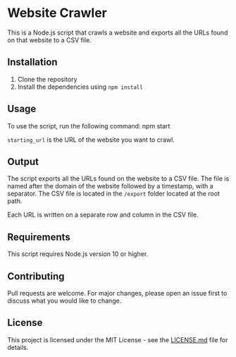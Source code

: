 # Website Crawler

This is a Node.js script that crawls a website and exports all the URLs found on that website to a CSV file.

## Installation

1. Clone the repository
2. Install the dependencies using `npm install`

## Usage

To use the script, run the following command:
npm start

`starting_url` is the URL of the website you want to crawl.

## Output

The script exports all the URLs found on the website to a CSV file. The file is named after the domain of the website followed by a timestamp, with a separator. The CSV file is located in the `/export` folder located at the root path.

Each URL is written on a separate row and column in the CSV file.

## Requirements

This script requires Node.js version 10 or higher.

## Contributing

Pull requests are welcome. For major changes, please open an issue first to discuss what you would like to change.

## License

This project is licensed under the MIT License - see the [LICENSE.md](LICENSE.md) file for details.
